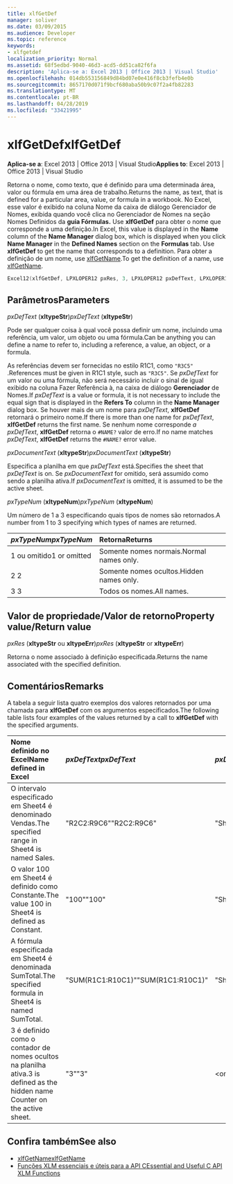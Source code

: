 ```yaml
---
title: xlfGetDef
manager: soliver
ms.date: 03/09/2015
ms.audience: Developer
ms.topic: reference
keywords:
- xlfgetdef
localization_priority: Normal
ms.assetid: 68f5edbd-9040-46d3-acd5-dd51ca82f6fa
description: 'Aplica-se a: Excel 2013 | Office 2013 | Visual Studio'
ms.openlocfilehash: 014db553156849d84bd07e0e416f8cb3fefb4e0b
ms.sourcegitcommit: 8657170d071f9bcf680aba50b9c07f2a4fb82283
ms.translationtype: MT
ms.contentlocale: pt-BR
ms.lasthandoff: 04/28/2019
ms.locfileid: "33421995"
---
```

# <a name="xlfgetdef"></a><span data-ttu-id="16178-104">xlfGetDef</span><span class="sxs-lookup"><span data-stu-id="16178-104">xlfGetDef</span></span>

<span data-ttu-id="16178-105">**Aplica-se a**: Excel 2013 | Office 2013 | Visual Studio</span><span class="sxs-lookup"><span data-stu-id="16178-105">**Applies to**: Excel 2013 | Office 2013 | Visual Studio</span></span> 
  
<span data-ttu-id="16178-106">Retorna o nome, como texto, que é definido para uma determinada área, valor ou fórmula em uma área de trabalho.</span><span class="sxs-lookup"><span data-stu-id="16178-106">Returns the name, as text, that is defined for a particular area, value, or formula in a workbook.</span></span> <span data-ttu-id="16178-107">No Excel, esse valor é  exibido na coluna Nome da caixa de diálogo  Gerenciador de  Nomes, exibida quando você clica no Gerenciador de Nomes na seção Nomes Definidos da **guia Fórmulas.**  Use **xlfGetDef** para obter o nome que corresponde a uma definição.</span><span class="sxs-lookup"><span data-stu-id="16178-107">In Excel, this value is displayed in the **Name** column of the **Name Manager** dialog box, which is displayed when you click **Name Manager** in the **Defined Names** section on the **Formulas** tab. Use **xlfGetDef** to get the name that corresponds to a definition.</span></span> <span data-ttu-id="16178-108">Para obter a definição de um nome, use [xlfGetName](xlfgetname.md).</span><span class="sxs-lookup"><span data-stu-id="16178-108">To get the definition of a name, use [xlfGetName](xlfgetname.md).</span></span>
  
```cpp
Excel12(xlfGetDef, LPXLOPER12 pxRes, 3, LPXLOPER12 pxDefText, LPXLOPER12 pxDocumentText, LPXLOPER12 pxTypeNum);
```

## <a name="parameters"></a><span data-ttu-id="16178-109">Parâmetros</span><span class="sxs-lookup"><span data-stu-id="16178-109">Parameters</span></span>

<span data-ttu-id="16178-110">_pxDefText_ (**xltypeStr**)</span><span class="sxs-lookup"><span data-stu-id="16178-110">_pxDefText_ (**xltypeStr**)</span></span>
  
<span data-ttu-id="16178-111">Pode ser qualquer coisa à qual você possa definir um nome, incluindo uma referência, um valor, um objeto ou uma fórmula.</span><span class="sxs-lookup"><span data-stu-id="16178-111">Can be anything you can define a name to refer to, including a reference, a value, an object, or a formula.</span></span>
  
<span data-ttu-id="16178-112">As referências devem ser fornecidas no estilo R1C1, como  `"R3C5"` .</span><span class="sxs-lookup"><span data-stu-id="16178-112">References must be given in R1C1 style, such as  `"R3C5"`.</span></span> <span data-ttu-id="16178-113">Se _pxDefText_ for um valor ou uma fórmula, não será necessário  incluir o sinal de igual exibido na coluna Fazer Referência à, na caixa de diálogo **Gerenciador** de Nomes.</span><span class="sxs-lookup"><span data-stu-id="16178-113">If  _pxDefText_ is a value or formula, it is not necessary to include the equal sign that is displayed in the **Refers To** column in the **Name Manager** dialog box.</span></span> <span data-ttu-id="16178-114">Se houver mais de um nome para  _pxDefText_, **xlfGetDef** retornará o primeiro nome.</span><span class="sxs-lookup"><span data-stu-id="16178-114">If there is more than one name for  _pxDefText_, **xlfGetDef** returns the first name.</span></span> <span data-ttu-id="16178-115">Se nenhum nome corresponde  _a pxDefText_, **xlfGetDef** retorna o  `#NAME?` valor de erro.</span><span class="sxs-lookup"><span data-stu-id="16178-115">If no name matches  _pxDefText_, **xlfGetDef** returns the  `#NAME?` error value.</span></span> 
  
<span data-ttu-id="16178-116">_pxDocumentText_ (**xltypeStr**)</span><span class="sxs-lookup"><span data-stu-id="16178-116">_pxDocumentText_ (**xltypeStr**)</span></span>
  
<span data-ttu-id="16178-117">Especifica a planilha em que  _pxDefText_ está.</span><span class="sxs-lookup"><span data-stu-id="16178-117">Specifies the sheet that  _pxDefText_ is on.</span></span> <span data-ttu-id="16178-118">Se  _pxDocumentText_ for omitido, será assumido como sendo a planilha ativa.</span><span class="sxs-lookup"><span data-stu-id="16178-118">If  _pxDocumentText_ is omitted, it is assumed to be the active sheet.</span></span> 
  
<span data-ttu-id="16178-119">_pxTypeNum_ (**xltypeNum**)</span><span class="sxs-lookup"><span data-stu-id="16178-119">_pxTypeNum_ (**xltypeNum**)</span></span>
  
<span data-ttu-id="16178-120">Um número de 1 a 3 especificando quais tipos de nomes são retornados.</span><span class="sxs-lookup"><span data-stu-id="16178-120">A number from 1 to 3 specifying which types of names are returned.</span></span>
  
|<span data-ttu-id="16178-121">**_pxTypeNum_**</span><span class="sxs-lookup"><span data-stu-id="16178-121">**_pxTypeNum_**</span></span>|<span data-ttu-id="16178-122">**Retorna**</span><span class="sxs-lookup"><span data-stu-id="16178-122">**Returns**</span></span>|
|:-----|:-----|
|<span data-ttu-id="16178-123">1 ou omitido</span><span class="sxs-lookup"><span data-stu-id="16178-123">1 or omitted</span></span>  <br/> |<span data-ttu-id="16178-124">Somente nomes normais.</span><span class="sxs-lookup"><span data-stu-id="16178-124">Normal names only.</span></span>  <br/> |
|<span data-ttu-id="16178-125">2 </span><span class="sxs-lookup"><span data-stu-id="16178-125">2</span></span>  <br/> |<span data-ttu-id="16178-126">Somente nomes ocultos.</span><span class="sxs-lookup"><span data-stu-id="16178-126">Hidden names only.</span></span>  <br/> |
|<span data-ttu-id="16178-127">3 </span><span class="sxs-lookup"><span data-stu-id="16178-127">3</span></span>  <br/> |<span data-ttu-id="16178-128">Todos os nomes.</span><span class="sxs-lookup"><span data-stu-id="16178-128">All names.</span></span>  <br/> |
   
## <a name="property-valuereturn-value"></a><span data-ttu-id="16178-129">Valor de propriedade/Valor de retorno</span><span class="sxs-lookup"><span data-stu-id="16178-129">Property value/Return value</span></span>

 <span data-ttu-id="16178-130">_pxRes_ (**xltypeStr** ou **xltypeErr**)</span><span class="sxs-lookup"><span data-stu-id="16178-130">_pxRes_ (**xltypeStr** or **xltypeErr**)</span></span>
  
<span data-ttu-id="16178-131">Retorna o nome associado à definição especificada.</span><span class="sxs-lookup"><span data-stu-id="16178-131">Returns the name associated with the specified definition.</span></span>
  
## <a name="remarks"></a><span data-ttu-id="16178-132">Comentários</span><span class="sxs-lookup"><span data-stu-id="16178-132">Remarks</span></span>

<span data-ttu-id="16178-133">A tabela a seguir lista quatro exemplos dos valores retornados por uma chamada para **xlfGetDef** com os argumentos especificados.</span><span class="sxs-lookup"><span data-stu-id="16178-133">The following table lists four examples of the values returned by a call to **xlfGetDef** with the specified arguments.</span></span> 
  
|<span data-ttu-id="16178-134">**Nome definido no Excel**</span><span class="sxs-lookup"><span data-stu-id="16178-134">**Name defined in Excel**</span></span>|<span data-ttu-id="16178-135">**_pxDefText_**</span><span class="sxs-lookup"><span data-stu-id="16178-135">**_pxDefText_**</span></span>|<span data-ttu-id="16178-136">**_pxDocumentText_**</span><span class="sxs-lookup"><span data-stu-id="16178-136">**_pxDocumentText_**</span></span>|<span data-ttu-id="16178-137">**_pxTypeNum_**</span><span class="sxs-lookup"><span data-stu-id="16178-137">**_pxTypeNum_**</span></span>|<span data-ttu-id="16178-138">**Valor retornado**</span><span class="sxs-lookup"><span data-stu-id="16178-138">**Value Returned**</span></span>|
|:-----|:-----|:-----|:-----|:-----|
|<span data-ttu-id="16178-139">O intervalo especificado em Sheet4 é denominado Vendas.</span><span class="sxs-lookup"><span data-stu-id="16178-139">The specified range in Sheet4 is named Sales.</span></span>  <br/> |<span data-ttu-id="16178-140">"R2C2:R9C6"</span><span class="sxs-lookup"><span data-stu-id="16178-140">"R2C2:R9C6"</span></span>  <br/> |<span data-ttu-id="16178-141">"Sheet4"</span><span class="sxs-lookup"><span data-stu-id="16178-141">"Sheet4"</span></span>  <br/> |<span data-ttu-id="16178-142">\<omitido\></span><span class="sxs-lookup"><span data-stu-id="16178-142">\<omitted\></span></span>  <br/> |<span data-ttu-id="16178-143">"Vendas"</span><span class="sxs-lookup"><span data-stu-id="16178-143">"Sales"</span></span>  <br/> |
|<span data-ttu-id="16178-144">O valor 100 em Sheet4 é definido como Constante.</span><span class="sxs-lookup"><span data-stu-id="16178-144">The value 100 in Sheet4 is defined as Constant.</span></span>  <br/> |<span data-ttu-id="16178-145">"100"</span><span class="sxs-lookup"><span data-stu-id="16178-145">"100"</span></span>  <br/> |<span data-ttu-id="16178-146">"Sheet4"</span><span class="sxs-lookup"><span data-stu-id="16178-146">"Sheet4"</span></span>  <br/> |<span data-ttu-id="16178-147">\<omitido\></span><span class="sxs-lookup"><span data-stu-id="16178-147">\<omitted\></span></span>  <br/> |<span data-ttu-id="16178-148">"Constante"</span><span class="sxs-lookup"><span data-stu-id="16178-148">"Constant"</span></span>  <br/> |
|<span data-ttu-id="16178-149">A fórmula especificada em Sheet4 é denominada SumTotal.</span><span class="sxs-lookup"><span data-stu-id="16178-149">The specified formula in Sheet4 is named SumTotal.</span></span>  <br/> |<span data-ttu-id="16178-150">"SUM(R1C1:R10C1)"</span><span class="sxs-lookup"><span data-stu-id="16178-150">"SUM(R1C1:R10C1)"</span></span>  <br/> |<span data-ttu-id="16178-151">"Sheet4"</span><span class="sxs-lookup"><span data-stu-id="16178-151">"Sheet4"</span></span>  <br/> |<span data-ttu-id="16178-152">\<omitido\></span><span class="sxs-lookup"><span data-stu-id="16178-152">\<omitted\></span></span>  <br/> |<span data-ttu-id="16178-153">"SumTotal"</span><span class="sxs-lookup"><span data-stu-id="16178-153">"SumTotal"</span></span>  <br/> |
|<span data-ttu-id="16178-154">3 é definido como o contador de nomes ocultos na planilha ativa.</span><span class="sxs-lookup"><span data-stu-id="16178-154">3 is defined as the hidden name Counter on the active sheet.</span></span>  <br/> |<span data-ttu-id="16178-155">"3"</span><span class="sxs-lookup"><span data-stu-id="16178-155">"3"</span></span>  <br/> |<span data-ttu-id="16178-156">\<omitido\></span><span class="sxs-lookup"><span data-stu-id="16178-156">\<omitted\></span></span>  <br/> |<span data-ttu-id="16178-157">2 </span><span class="sxs-lookup"><span data-stu-id="16178-157">2</span></span>  <br/> |<span data-ttu-id="16178-158">"Contador"</span><span class="sxs-lookup"><span data-stu-id="16178-158">"Counter"</span></span>  <br/> |
   
## <a name="see-also"></a><span data-ttu-id="16178-159">Confira também</span><span class="sxs-lookup"><span data-stu-id="16178-159">See also</span></span>

- [<span data-ttu-id="16178-160">xlfGetName</span><span class="sxs-lookup"><span data-stu-id="16178-160">xlfGetName</span></span>](xlfgetname.md)
- [<span data-ttu-id="16178-161">Funções XLM essenciais e úteis para a API C</span><span class="sxs-lookup"><span data-stu-id="16178-161">Essential and Useful C API XLM Functions</span></span>](essential-and-useful-c-api-xlm-functions.md)

